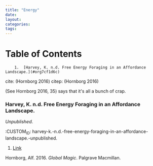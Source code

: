 ```yaml
---
title: "Energy"
date: 
layout: 
categories: 
tags: 
---
```


# Table of Contents

        1.  [Harvey, K. n.d. Free Energy Foraging in an Affordance Landscape.](#org7cf1d6c)
cite: (Hornborg 2016) citep: (Hornborg 2016)

(See Hornborg 2016, 35) says that it's all a bunch of crap.


<a id="org7cf1d6c"></a>

### Harvey, K. n.d. Free Energy Foraging in an Affordance Landscape.

*Unpublished*.

:CUSTOM<sub>ID</sub>: harvey-k.-n.d.-free-energy-foraging-in-an-affordance-landscape.-unpublished.

1.  [Link](https://www.researchgate.net/profile/Kole_Harvey/publication/324949705_Free_energy_foraging_in_an_affordance_landscape/links/5aec6010458515f599827dc2/Free-energy-foraging-in-an-affordance-landscape.pdf)

<a id="orgb43fd6a"></a>

<a id="orgafd8685"></a>
Hornborg, Alf. 2016. *Global Magic*. Palgrave Macmillan.
